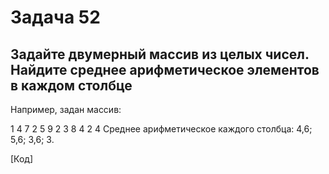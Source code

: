 # Задача 52
## Задайте двумерный массив из целых чисел. Найдите среднее арифметическое элементов в каждом столбце
Например, задан массив:

1 4 7 2 5 9 2 3 8 4 2 4 Среднее арифметическое каждого столбца: 4,6; 5,6; 3,6; 3.

[Код]